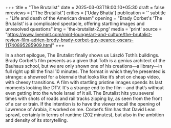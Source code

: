 +++
title = "The Brutalist"
date = 2025-03-03T19:00:10+05:30
draft = false
mreviews = ["The Brutalist"]
critics = ['Uday Bhatia']
publication = ''
subtitle = "Life and death of the American dream"
opening = "Brady Corbet's ‘The Brutalist’ is a complicated spectacle, offering startling images and unresolved questions"
img = 'the-brutalist-2.png'
media = 'print'
source = "https://www.livemint.com/mint-lounge/art-and-culture/the-brutalist-review-film-adrien-brody-brady-corbet-guy-pearce-oscars-11740895285909.html"
+++

In a short epilogue, The Brutalist finally shows us László Toth’s buildings. Brady Corbet’s film presents as a given that Toth is a genius architect of the Bauhaus school, but we are only shown one of his creations—a library—in full right up till the final 10 minutes. The format in which they’re presented is strange: a showreel for a biennale that looks like it’s shot on cheap video, with cheesy transitions. A film with startling pristine images spends its last moments looking like DTV. It's a strange end to the film – and that’s without even getting into the whole Israel of it all. The Brutalist hits you several times with shots of roads and rail tracks zipping by, as seen from the front of a car or train. If the intention is to have the viewer recall the opening of Lawrence of Arabia, it worked on me. Corbet’s film has that David Lean sprawl, certainly in terms of runtime (202 minutes), but also in the ambition and density of its storytelling.
